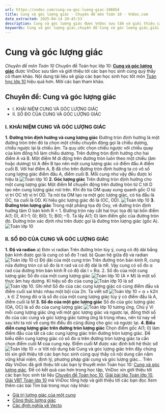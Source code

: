 ```yaml
---
url: https://vndoc.com/cung-va-goc-luong-giac-186854
title: Cung và góc lượng giác - Chuyên đề môn Toán 10 - VnDoc.com
date_extracted: 2025-04-14 20:45:53
description: Cung và góc lượng giác được VnDoc sưu tầm và giới thiệu các bài chuyên đề môn Toán học lớp 10 tới các bạn học sinh và quý thầy cô tham khảo
keywords: Cung và góc lượng giác,chuyên đề Cung và góc lượng giác,giải toán 10,giải bài tập toán học 10,để học tốt môn toán lớp 10,chuyên đề toán lớp 10,chuyên đề toán học 10,trắc nghiệm Cung và góc lượng giác
---
```


# Cung và góc lượng giác
 _Chuyên đề môn Toán 10_
Chuyên đề Toán học lớp 10: [**Cung và góc lượng giác**](<https://vndoc.com/cung-va-goc-luong-giac-186854>) được VnDoc sưu tầm và giới thiệu tới các bạn học sinh cùng quý thầy cô tham khảo. Nội dung tài liệu sẽ giúp các bạn học sinh học tốt môn [Toán học lớp 10](<https://vndoc.com/toan-lop10>) hiệu quả hơn. Mời các bạn tham khảo.
## Chuyên đề: Cung và góc lượng giác
  * I. KHÁI NIỆM CUNG VÀ GÓC LƯỢNG GIÁC
  * II. SỐ ĐO CỦA CUNG VÀ GÓC LƯỢNG GIÁC

### I. KHÁI NIỆM CUNG VÀ GÓC LƯỢNG GIÁC
**1\. Đường tròn định hướng và cung lượng giác**
Đường tròn định hướng là một đường tròn trên đó ta chọn một chiều chuyển động gọi là chiều dương, chiều ngược lại là chiều âm. Ta quy ước chọn chiều ngược với chiều quay của kim đồng hồ làm chiều dương.
Trên đường tròn định hướng cho hai điểm A và B. Một điểm M di động trên đường tròn luôn theo một chiều \(âm hoặc dương\) từ A đến B tạo nên một cung lượng giác có điểm đầu A điểm cuối B.
Với hai điểm A, B đã cho trên đường tròn định hướng ta có vô số cung lượng giác điểm đầu A, điểm cuối B. Mỗi cung như vậy đều được kí hiệu là
![Toán lớp 10 ](https://i.vdoc.vn/data/image/2019/10/26/ly-thuyet-cung-va-goc-luong-giac.png)
**2\. Góc lượng giác**
Trên đường tròn định hướng cho một cung lượng giác Một điểm M chuyển động trên đường tròn từ C tới D tạo nên cung lượng giác nói trên. Khi đó tia OM quay xung quanh gốc O từ vị trí OC tới vị trí OD. Ta nói tia OM tạo ra một góc lượng giác, có tia đầu là OC, tia cuối là OD.
Kí hiệu góc lượng giác đó là \(OC, OD\).
![Toán lớp 10 ](https://i.vdoc.vn/data/image/2019/10/26/ly-thuyet-cung-va-goc-luong-giac-1.png)
**3\. Đường tròn lượng giác**
Trong mặt phẳng tọa độ Oxy, vẽ đường tròn định hướng tâm O bán kính R = 1.
Đường tròn này cắt hai trục tọa độ tại bốn điểm
A\(1; 0\), A’\(–1; 0\); B\(0; 1\); B\(0; –1\).
Ta lấy A\(1; 0\) làm điểm gốc của đường tròn đó.
Đường tròn xác định như trên được gọi là đường tròn lượng giác \(gốc A\).
![Toán lớp 10 ](https://i.vdoc.vn/data/image/2019/10/26/ly-thuyet-cung-va-goc-luong-giac-2.png)
### II. SỐ ĐO CỦA CUNG VÀ GÓC LƯỢNG GIÁC
**1\. Độ và radian**
a\) Đơn vị radian
Trên đường tròn tùy ý, cung có độ dài bằng bán kính được gọi là cung có số đo 1 rad.
b\) Quan hệ giữa độ và radian
![Toán lớp 10 ](https://i.vdoc.vn/data/image/2019/10/26/ly-thuyet-cung-va-goc-luong-giac-3.png)
c\) Độ dài của một cung tròn
Trên đường tròn bán kính R, cung nửa đường tròn có số đo là π rad và có độ dài là πR. Vậy cung có số đo α rad của đường tròn bán kính R có độ dài
l = Rα.
2\. Số đo của một cung lượng giác
Số đo của một cung lượng giác ![Toán lớp 10 ](https://i.vdoc.vn/data/image/2019/10/26/ly-thuyet-cung-va-goc-luong-giac-4.png) \(A ≠ M\) là một số thực âm hay dương.
Kí hiệu số đo của cung ![Toán lớp 10 ](https://i.vdoc.vn/data/image/2019/10/26/ly-thuyet-cung-va-goc-luong-giac-4.png) là sđ ![Toán lớp 10 ](https://i.vdoc.vn/data/image/2019/10/26/ly-thuyet-cung-va-goc-luong-giac-4.png).
Ghi nhớ
Số đo của các cung lượng giác có cùng điểm đầu và điểm cuối sai khác nhau một bội của 2π.
Ta viết
sđ ![Toán lớp 10 ](https://i.vdoc.vn/data/image/2019/10/26/ly-thuyet-cung-va-goc-luong-giac-4.png) = α + k2π , k ∈ Z
trong đó α là số đo của một cung lượng giác tùy ý có điểm đầu là A, điểm cuối là M
**3\. Số đo của một góc lượng giác**
Số đo của góc lượng giác \(OA, OC\) là số đo của cung lượng giác ![Toán lớp 10 ](https://i.vdoc.vn/data/image/2019/10/26/ly-thuyet-cung-va-goc-luong-giac-5.png) tương ứng.
Chú ý Vì mỗi cung lượng giác ứng với một góc lượng giác và ngược lại, đồng thời số đo của các cung và góc lượng giác tương ứng là trùng nhau, nên từ nay về sau khi ta nói về cung thì điều đó cũng đúng cho góc và ngược lại.
**4\. Biểu diễn cung lượng giác trên đường tròn lượng giác**
Chọn điểm gốc A\(1; 0\) làm điểm đầu của tất cả các cung lượng giác trên đường tròn lượng giác. Để biểu diễn cung lượng giác có số đo α trên đường tròn lượng giác ta cần chọn điểm cuối M của cung này. Điểm cuối M được xác định bởi hệ thức sđ ![Toán lớp 10 ](https://i.vdoc.vn/data/image/2019/10/26/ly-thuyet-cung-va-goc-luong-giac-4.png) = α
Với nội dung bài Cung và góc lượng giác trên đây chúng tôi xin giới thiệu tới các bạn học sinh cùng quý thầy cô nội dung cần nắm vững khái niệm, định lý, phương pháp giải cung và góc lượng giác...
Trên đây VnDoc đã giới thiệu tới các bạn lý thuyết môn Toán học 10: [Cung và góc lượng giác](<https://vndoc.com/cung-va-goc-luong-giac-186854>). Để có kết quả cao hơn trong học tập, VnDoc xin giới thiệu tới các bạn học sinh tài liệu [Chuyên đề Toán học 10](<https://vndoc.com/chuyen-de-toan10>), [Giải bài tập Toán lớp 10](<https://vndoc.com/giai-toan-lop10>), [Giải VBT Toán lớp 10](<https://vndoc.com/giai-vo-bt-toan10>) mà VnDoc tổng hợp và giới thiệu tới các bạn đọc
Xem thêm các bài Tìm bài trong mục này khác:
  * [Giá trị lượng giác của một cung](</gia-tri-luong-giac-cua-mot-cung-186857>)
  * [Công thức lượng giác](</cong-thuc-luong-giac-186858>)
  * [Các định nghĩa về Vecto](</cac-dinh-nghia-ve-vecto-186859>)

